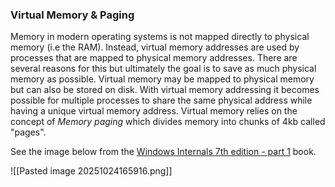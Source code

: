 
### Virtual Memory & Paging

Memory in modern operating systems is not mapped directly to physical memory (i.e the RAM). Instead, virtual memory addresses are used by processes that are mapped to physical memory addresses. There are several reasons for this but ultimately the goal is to save as much physical memory as possible. Virtual memory may be mapped to physical memory but can also be stored on disk. With virtual memory addressing it becomes possible for multiple processes to share the same physical address while having a unique virtual memory address. Virtual memory relies on the concept of _Memory paging_ which divides memory into chunks of 4kb called "pages".

See the image below from the [Windows Internals 7th edition - part 1](https://learn.microsoft.com/en-us/sysinternals/resources/windows-internals) book.

![[Pasted image 20251024165916.png]]